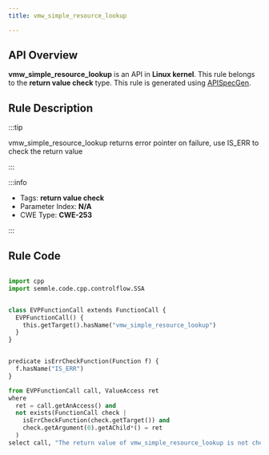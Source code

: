 ```yaml
---
title: vmw_simple_resource_lookup

---
```



## API Overview
**vmw_simple_resource_lookup** is an API in **Linux kernel**. This rule belongs to the **return value check** type. This rule is generated using [APISpecGen](../../tools/APISpecGen).
## Rule Description

:::tip

vmw_simple_resource_lookup returns error pointer on failure, use IS_ERR to check the return value

:::

:::info

- Tags: **return value check**
- Parameter Index: **N/A**
- CWE Type: **CWE-253**

:::

## Rule Code
```python

import cpp
import semmle.code.cpp.controlflow.SSA


class EVPFunctionCall extends FunctionCall {
  EVPFunctionCall() {
    this.getTarget().hasName("vmw_simple_resource_lookup")
  }
}


predicate isErrCheckFunction(Function f) {
  f.hasName("IS_ERR") 
}

from EVPFunctionCall call, ValueAccess ret
where
  ret = call.getAnAccess() and
  not exists(FunctionCall check |
    isErrCheckFunction(check.getTarget()) and
    check.getArgument(0).getAChild*() = ret
  )
select call, "The return value of vmw_simple_resource_lookup is not checked with IS_ERR."
    
```